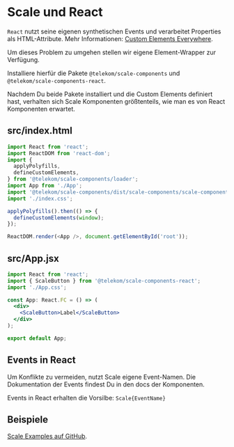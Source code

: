 # Scale und React

`React` nutzt seine eigenen synthetischen Events und verarbeitet Properties als HTML-Attribute. Mehr Informationen: [Custom Elements Everywhere](https://custom-elements-everywhere.com/).

Um dieses Problem zu umgehen stellen wir eigene Element-Wrapper zur Verfügung.

Installiere hierfür die Pakete `@telekom/scale-components` und `@telekom/scale-components-react`.

Nachdem Du beide Pakete installiert und die Custom Elements definiert hast, verhalten sich Scale Komponenten größtenteils, wie man es von React Komponenten erwartet.

## src/index.html

```javascript
import React from 'react';
import ReactDOM from 'react-dom';
import {
  applyPolyfills,
  defineCustomElements,
} from '@telekom/scale-components/loader';
import App from './App';
import '@telekom/scale-components/dist/scale-components/scale-components.css';
import './index.css';

applyPolyfills().then(() => {
  defineCustomElements(window);
});

ReactDOM.render(<App />, document.getElementById('root'));
```

## src/App.jsx

```jsx
import React from 'react';
import { ScaleButton } from '@telekom/scale-components-react';
import './App.css';

const App: React.FC = () => (
  <div>
    <ScaleButton>Label</ScaleButton>
  </div>
);

export default App;
```

## Events in React

Um Konflikte zu vermeiden, nutzt Scale eigene Event-Namen. Die Dokumentation der Events findest Du in den docs der Komponenten.

Events in React erhalten die Vorsilbe: `Scale{EventName}`

## Beispiele

[Scale Examples auf GitHub](https://github.com/telekom/scale-examples).
